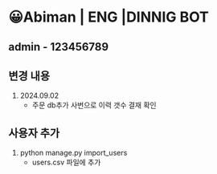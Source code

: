 # 😀Abiman | ENG |DINNIG BOT 

admin - 123456789
---
## 변경 내용
1. 2024.09.02
	- 주문 db추가 사번으로 이력 갯수 결재 확인

## 사용자 추가
1. python manage.py import_users
	- users.csv 파일에 추가